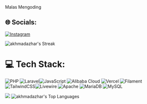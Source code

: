 Malas Mengoding
## 🌐 Socials:
[![Instagram](https://img.shields.io/badge/Instagram-%23E4405F.svg?logo=Instagram&logoColor=white)](https://instagram.com/azhar.nizami) 

![akhmadazhar's Streak](https://github-readme-streak-stats.herokuapp.com/?user=akhmadazhar&theme=vue-dark&hide_border=true) 


# 💻 Tech Stack:
 ![PHP](https://img.shields.io/badge/php-%23777BB4.svg?style=flat&logo=php&logoColor=white) ![Laravel](https://img.shields.io/badge/laravel-%23FF2D20.svg?style=flat&logo=laravel&logoColor=white)![JavaScript](https://img.shields.io/badge/javascript-%23323330.svg?style=flat&logo=javascript&logoColor=%23F7DF1E) ![Alibaba Cloud](https://img.shields.io/badge/AlibabaCloud-%23FF6701.svg?style=flat&logo=alibabacloud&logoColor=white) ![Vercel](https://img.shields.io/badge/vercel-%23000000.svg?style=flat&logo=vercel&logoColor=white) ![Filament](https://img.shields.io/badge/Filament-FFAA00?style=flat&logoColor=%23000000) ![TailwindCSS](https://img.shields.io/badge/tailwindcss-%2338B2AC.svg?style=flat&logo=tailwind-css&logoColor=white)![Livewire](https://img.shields.io/badge/livewire-%234e56a6.svg?style=flat&logo=livewire&logoColor=white) ![Apache](https://img.shields.io/badge/apache-%23D42029.svg?style=flat&logo=apache&logoColor=white) ![MariaDB](https://img.shields.io/badge/MariaDB-003545?style=flat&logo=mariadb&logoColor=white) ![MySQL](https://img.shields.io/badge/mysql-4479A1.svg?style=flat&logo=mysql&logoColor=white)


![](https://quotes-github-readme.vercel.app/api?type=horizontal&theme=radical) ![akhmadazhar's Top Languages](https://github-readme-stats.vercel.app/api/top-langs/?username=akhmadazhar&theme=vue-dark&show_icons=true&hide_border=true&layout=compact)

<!-- Proudly created with GPRM ( https://gprm.itsvg.in ) -->
